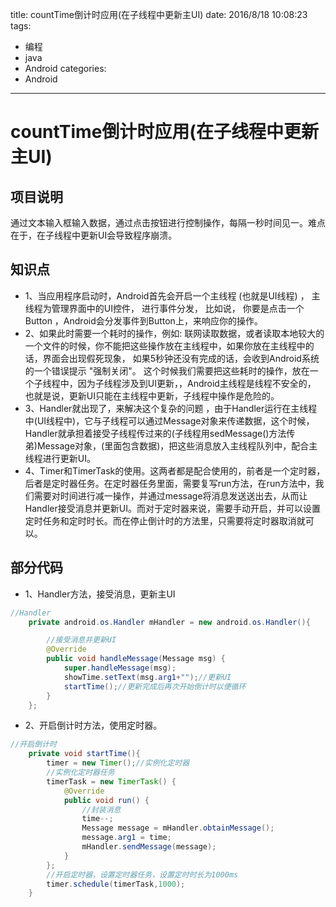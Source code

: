 title: countTime倒计时应用(在子线程中更新主UI)
date: 2016/8/18 10:08:23
tags:
- 编程
- java
- Android
categories:
- Android
---

# countTime倒计时应用(在子线程中更新主UI)

## 项目说明
通过文本输入框输入数据，通过点击按钮进行控制操作，每隔一秒时间见一。难点在于，在子线程中更新UI会导致程序崩溃。

<!-- more -->

## 知识点
- 1、当应用程序启动时，Android首先会开启一个主线程 (也就是UI线程) ， 主线程为管理界面中的UI控件， 进行事件分发， 比如说， 你要是点击一个 Button ，Android会分发事件到Button上，来响应你的操作。
- 2、如果此时需要一个耗时的操作，例如: 联网读取数据，或者读取本地较大的一个文件的时候，你不能把这些操作放在主线程中，如果你放在主线程中的话，界面会出现假死现象， 如果5秒钟还没有完成的话，会收到Android系统的一个错误提示  "强制关闭"。  这个时候我们需要把这些耗时的操作，放在一个子线程中，因为子线程涉及到UI更新，，Android主线程是线程不安全的， 也就是说，更新UI只能在主线程中更新，子线程中操作是危险的。
- 3、Handler就出现了，来解决这个复杂的问题 ，由于Handler运行在主线程中(UI线程中)，它与子线程可以通过Message对象来传递数据，这个时候，Handler就承担着接受子线程传过来的(子线程用sedMessage()方法传弟)Message对象，(里面包含数据)，把这些消息放入主线程队列中，配合主线程进行更新UI。
- 4、Timer和TimerTask的使用。这两者都是配合使用的，前者是一个定时器，后者是定时器任务。在定时器任务里面，需要复写run方法，在run方法中，我们需要对时间进行减一操作，并通过message将消息发送送出去，从而让Handler接受消息并更新UI。而对于定时器来说，需要手动开启，并可以设置定时任务和定时时长。而在停止倒计时的方法里，只需要将定时器取消就可以。

## 部分代码
- 1、Handler方法，接受消息，更新主UI
```java
//Handler
    private android.os.Handler mHandler = new android.os.Handler(){

        //接受消息并更新UI
        @Override
        public void handleMessage(Message msg) {
            super.handleMessage(msg);
            showTime.setText(msg.arg1+"");//更新UI
            startTime();//更新完成后再次开始倒计时以便循环
        }
    };
```

- 2、开启倒计时方法，使用定时器。
```java
//开启倒计时
    private void startTime(){
        timer = new Timer();//实例化定时器
        //实例化定时器任务
        timerTask = new TimerTask() {
            @Override
            public void run() {
                //封装消息
                time--;
                Message message = mHandler.obtainMessage();
                message.arg1 = time;
                mHandler.sendMessage(message);
            }
        };
        //开启定时器，设置定时器任务，设置定时时长为1000ms
        timer.schedule(timerTask,1000);
    }
```
